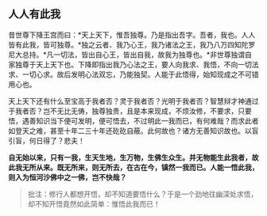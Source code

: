 ##  人人有此我

昔世尊下降王宫而曰：*天上天下，惟吾独尊。乃是指出吾字。吾者，我也。人人皆有此我，皆可独尊。*独之云者、我乃心王，我乃诸法之王，我乃八万四知陀罗尼大总持。*凡一切法，皆出自心王，皆出自我，故我为独尊也。*非世尊独谓自家独尊于天上天下也。下降即指出我乃心法之王，要人向我求、我悟，不向一切法求、一切心求。故后发明心法双忘，乃能独契。人能于此悟得，始知现成之不可错用心也。

天上天下还有什么至宝高于我者否？灵于我者否？光明于我者否？智慧辩才神通过于我者否？岂不无比无俦，独尊独贵，且是本来现成，不烦汝修，不要求，只要悟，遇善知识当下便可发明，便可悟去，不过明此一我而已，有何难哉？而求此者如登天之难，甚至十年二三十年还矻矻自蔽。此何故也？诸方无善知识故也。以盲引盲，何日得了？悲夫！

**自无始以来，只有一我，生天生地，生万物，生佛生众生。并无物能生此我者，故此我无所从来。既无所来，则无所去，在古在今，镇然一我而已。人能一悟此我，则入为恒河沙佛中之一佛，岂不快哉？**

> 批注：修行人都想开悟，却不知道要悟什么？于是一个劲地往幽深处求悟，却不知开悟竟然如此简单：惟悟此我而已！
